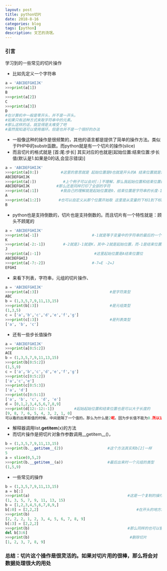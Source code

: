 ```yaml
---
layout: post
title: python切片
date: 2018-8-16
categories: blog
tags: [python]
description: 文艺的流氓。
---
```

### 引言 ###
学习到的一些常见的切片操作
 - 比如先定义一个字符串

```python
a = 'ABCDEFGHIJK'
>>>print(a[1])
B
>>>print(a[2])
C
>>>print(a[3])
D
#在计算机中一般是零开头，并不是一开头。
#如果只有这种方式来取字符串中的元素。
#那么这样的话，就显得是太难受了吧
#虽然我知道可以使用循环。但是也并不是一个很好的办法
```

 -  一般像这种的操作是很频繁的，其他的语言都是提供了简单的操作方法。类似于PHP中的substr函数。而python就是有一个切片的操作(slice)
 - 而且切片的格式就是 [首:尾:步长] 其实对应的也就是[起始位置:结束位置:步长值(默认是1.如果是0的话,会显示错误)]

 ```python
 a = 'ABCDEFGHIJK'
>>>print(a[0:])          #这里的意思就是 起始位置是0也就是开头的A 结束位置就是没有说明,那么就是全部
ABCDEFGHIJK 
>>>print(a[:])            #上个例子可以会对[:]不理解，那么我起始位置和结束位置都没有位置。
ABCDEFGHIJK            #那么还是同样打印了全部的字符
>>>print(a[:1])          #我自己的理解就是起始位置是0，结束位置是字符串的长度-1(在没有定义首尾长度的时候)
A
>>>print(a[1:2])        #也可以自定义从那个位置开始取 这里是从变量的下标1到下标2开始取，就是B
B
 ```

 -  python也是支持倒数的，切片也是支持倒数的。而且切片有一个特性就是：顾头不顾尾的
 ```python
 a = 'ABCDEFGHIJK'
>>>print(a[-1])                        #-1就是等于变量中的字符串的最后的一个字符 取倒数的第一个字符
K
>>>print(a[-2:-1])        #-2就是J-1就是K，其中-2就是起始位置，而-1是结束位置。所以才是J (不会包括结束位置)
J
>>>print(a[:-1])                        #这里起始位置是A结束位置位
ABCDEFGHIJ
>>>print(a[-7:-2])                     #-7=E -2=J
EFGHI
 ```

 - 来看下列表，字符串，元组的切片操作、

 ```python
 a = 'ABCDEFGHIJK'
>>>print(a[:3])                                #是字符类型
ABC
b = (1,3,5,7,9,11,13,15)
>>>print(b[:3])                                #是元组类型
(1,3,5)
c = ['a','b','c','d','e','f','g']
>>>print(c[:3])                                #是列表类型
['a', 'b', 'c']
 ```

 - 还有一些步长值操作

 ```python
 a = 'ABCDEFGHIJK'
>>>print(a[0:5:2])                           
ACE
b = (1,3,5,7,9,11,13,15)
>>>print(b[0:5:2])
(1,5,9)
c = ['a','b','c','d','e','f','g']
>>>print(c[0:5:2])
['a','c','e']
>>>print(c[0:5:3])
['a', 'd']
>>>print(c[0:5:1])
['a', 'b', 'c', 'd', 'e']
d = [0,1,2,3,4,5,6,7,8,9]
>>>print(d[12:-12:-1])         #起始起始位置和结束位置也是可以大于长度的
[9, 8, 7, 6, 5, 4, 3, 2, 1, 0]
可以看的出来取值的时候，中间是隔了一个值的。那么为什么是2呢。因为步长值不能为0.所以1就是默认的没有变化的
 ```
 - 解释器调用list.__getitem__(x)的方法
 - 而切片操作是把切片对象作参数调用__getitem__()，

 ```python
 b = (1,3,5,7,9,11,13,15)
>>>print(b.__getitem__(2))                    #这个方法其实和b[2]一样
5
a = slice(0,5,2)
>>>print(b.__getitem__(a))                    #最后出来时一个元组的类型
(1,5,9)
 ```
 - 一些常见的操作

 ```python
 b = (1,3,5,7,9,11,13,15)
a = b[:]
>>>print(a)                                            #这是一个复制的操作    
(1, 3, 5, 7, 9, 11, 13, 15)
b = [1,2,3,4,5,6,7,8,9,]
b[:0] = [2,2,2]                                            #在开头的地方添加元素
>>>print(b)
[2, 2, 2, 1, 2, 3, 4, 5, 6, 7, 8, 9]
b[:3] = [2,2,2]
>>>print(b)                                            #那么同样的也可以替换掉
del b[3:6]
>>>print(b)                                             #删除切片
[1, 2, 3, 7, 8, 9] 
 ```
 ### 总结：切片这个操作是很灵活的。如果对切片用的很棒，那么将会对数据处理很大的用处 ###